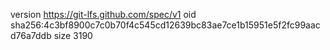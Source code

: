 version https://git-lfs.github.com/spec/v1
oid sha256:4c3bf8900c7c0b70f4c545cd12639bc83ae7ce1b15951e5f2fc99aacd76a7ddb
size 3190
